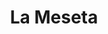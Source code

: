 ---
title: La Meseta
nombre_comunidad: La Meseta
municipio: Anorí
departamento: Antioquia
descripcion: >-
  Es una vereda de tradición panelera, monocultivo de caña, conformada por 62
  familias, la vereda está atravesada por una carretera intermunicipal, que
  conecta a Anorì con Campamento y Yarumal, una carretera muy utilizada, ya que
  Yarumal se ha convertido en la centralidad de muchos de los municipios del
  Norte y Nordeste Antioqueño.
num_personas: 208
num_familias: 62
min_distancia_casco_urbano: 45
km_distancia_casco_urbano: 25
vias_acceso: >-
  Se encuentra a 45 minutos del casco urbano. En la vía hacia el municipio de
  Campamento. Se pueden presentar derrumbes en época de lluvia.
infraestructura_comunitaria:
  - |-
    * Caseta comunitaria
    * Institución educativa
    * Cancha de futbol
notas_infraestructura_comunitaria: null
liderazgo_comunidad:
  - Las mujeres tienen un rol activo dentro de la comunidad
  - >2-
     debido a esto se han creado 2 grupos de mujeres: Insumos paneleros y Soñadoras del Futuro
    Actualmente se cuenta con un grupo de medio ambiente liderado tanto por
    mujeres como hombres.

    Los diversos grupos comunitarios y la JAC ha permitido que los habitantes
    participen de forma activa en los procesos comunitarios
  - ' y a partir de estos generar liderazgos diversos. '
inclusion_diversidad_genero: >-
  Mujeres referentes para liderar procesos comunitarios y con capacidad de
  autogestión.

  Adultos mayores con conocimientos históricos interesantes sobre el territorio
  que aportan  a la construcción del tejido comunitario y son la memoria viva de
  la vereda
comentarios_conectividad: null
punto_SOLE: Caseta Comunal
comentarios_punto_SOLE:
  - https://padlet.com/lamesetacomunidad/sole-la-meseta-omht4tjz8vlsaae6
ppales_actividades_economicas_vocacion_productiva: []
comentarios_ppales_actividades_economicas_vocacion_productiva: >-
  Al ser la comunidad un territorio panelero, su actividad económica principal
  va dirigida hacia la caña, desde su siembra hasta la cosecha y elaboración de
  la panela. Actualmente cuenta con 9 trapiches, 1 de ellos comunitario. Este
  trapiche comunitario es un lugar de encuentro semanal, en el cual se reúnen
  las familias de la comunidad entorno a la elaboración del producto para su
  comercialización. Por otro lado, hay familias que cuentan con café y
  últimamente están en proceso de sembrado de cacao. 
comunidad_sostenible_uso_suelo: null
org_con_proyeccion: []
servicios_publicos_comunidades_focalizadas: []
comunidades_focalizadas_educacion_infraestructura_educativa:
  - |-
    Institución educativa de preescolar a  5to grado (38 NN) 
    Los jóvenes estudian bachillerato por medio de COREDI (22 jóvenes)
comunidades_focalizadas_practicas_organizativas: []
conectividad_minima: Malo
iniciativas_priorizadas:
  - 'Trapiche comunitario ASOPRANELA: 18 socios '
  - ' cada uno con 1 ha de tierra que les dió la alcaldía municipal en comodato por 15 años'
  - ' de los cuales les restan 3 años. Molienda entre 8 y 15 días'
  - ' comercializan con un intermediario'
org_focalizada: []
riesgo: null
otros_programas_USAID: []
alianzas_colaboradores:
  - |-
    Proyecto Consejo Noruego
    Gobernación de Antioquia - Secretaria de las mujeres
posibilidad_iniciativas_conjuntas_aliados_2: []
actividades_ocio:
  - |-
    Reuniones de los diversos grupos comunitarios que realiza la comunidad.
    Reuniones mensuales de la Junta de Acción comunal.
    Encuentros religiosos constantes
    Encuentros deportivos
    Fiestas de la panela
medios_comunicacion_narrativas_locales:
  - |-
    Anorí Stereo
    Aspanor TV
    Tele Antioquia
num_visitas_realizadas: null
num_diagnosticos_rurales_participativos_realizados: null
infraestructura_salud_atencion_psicosocial:
  - La vereda no cuenta con centro de salud
  - |2-
     las personas se movilizan hasta el casco urbano para recibir atención. 
    Se realizan brigadas de 1 a 2 veces por año. 
    Por otra parte
  - ' en la vereda se presenta consumo de spa'
  - |2-
     siendo más común el alcohol. 
    Las intervenciones en salud mental se realizan a través de la EPS
  - >2-
     actualmente la vereda no cuenta con otras formas de intervención desde lo psicosocial. 
    Las EPS a las cuales las personas están afiliados son: Coopsalud y Savia
    Salud
notas_infraestructura_salud_atencion_psicosocial: null
num_visitas_predio: null
url: /reportes/la-meseta
layout: comunidad
download_file: /reportes/la-meseta.pdf

---